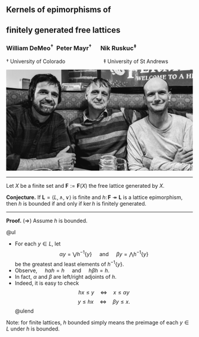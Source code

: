 ## Kernels of epimorphisms of 
## finitely generated free lattices
 
### William DeMeo$^{†}\;$ Peter Mayr$^{†}\quad$ Nik Ruskuc$^{‡}$

† University of Colorado $\qquad\qquad\qquad$   ‡ University of St Andrews



<img src="assets/img/DeMeoRuskucMayr.jpg" alt="DeMeo-Ruskuc-Mayr" style="width: 600px"/>

<!-- View the slides at: https://gitpitch.com/universalalgebra/fg-free-lat/master -->
<!-- ;float: right"/> -->


---

Let $X$ be a finite set and $\mathbf F := \mathbf F(X)$ the free lattice generated by $X$.

**Conjecture.**
If $\mathbf L = \langle L, \wedge, \vee\rangle$ is finite and $h\colon \mathbf{F} \twoheadrightarrow \mathbf{L}$ is a lattice epimorphism, then $h$ is bounded if and only if $\ker h$ is finitely generated.

---

**Proof.** 
($\Rightarrow$) Assume $h$ is bounded.  

@ul
- For each $y\in L$, let $$\alpha y= \bigvee h^{-1}\{y\} \quad\text{ and } \quad \beta y = \bigwedge h^{-1}\{y\}$$ be the greatest and least elements of $h^{-1}\{y\}$.
- Observe,  $\quad h \alpha h = h \quad$ and $\quad h \beta h = h$.
- In fact, $\alpha$ and $\beta$ are left/right adjoints of $h$.
- Indeed, it is easy to check $$h x \leqslant y \quad \Longleftrightarrow \quad x \leqslant \alpha y$$ $$y \leqslant h x \quad \Longleftrightarrow \quad \beta y \leqslant x.$$
@ulend

Note: for finite lattices, $h$ bounded simply means the preimage of each $y\in L$ under $h$ is bounded.  
